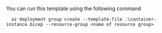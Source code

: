 You can run this template using the following command

```
  az deployment group create --template-file .\container-instance.bicep --resource-group <name of resource group>
```
